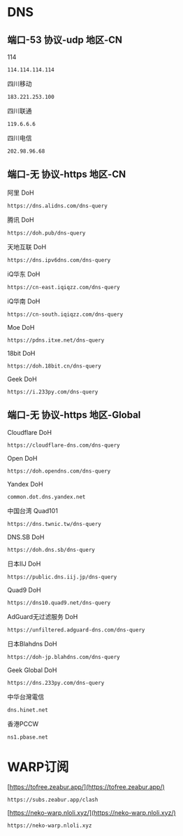 # DNS

## 端口-53 协议-udp 地区-CN

114
```
114.114.114.114
```

四川移动
```
183.221.253.100
```

四川联通
```
119.6.6.6
```

四川电信
```
202.98.96.68
```

## 端口-无 协议-https 地区-CN

阿里 DoH
```
https://dns.alidns.com/dns-query
```

腾讯 DoH
```
https://doh.pub/dns-query
```

天地互联 DoH
```
https://dns.ipv6dns.com/dns-query
```

iQ华东 DoH
```
https://cn-east.iqiqzz.com/dns-query
```

iQ华南 DoH
```
https://cn-south.iqiqzz.com/dns-query
```

Moe DoH
```
https://pdns.itxe.net/dns-query
```

18bit DoH
```
https://doh.18bit.cn/dns-query
```

Geek DoH
```
https://i.233py.com/dns-query
```

## 端口-无 协议-https 地区-Global

Cloudflare DoH
```
https://cloudflare-dns.com/dns-query
```

Open DoH
```
https://doh.opendns.com/dns-query
```

Yandex DoH
```
common.dot.dns.yandex.net
```

中国台湾 Quad101
```
https://dns.twnic.tw/dns-query
```

DNS.SB DoH
```
https://doh.dns.sb/dns-query
```

日本IIJ DoH
```
https://public.dns.iij.jp/dns-query
```

Quad9 DoH
```
https://dns10.quad9.net/dns-query
```

AdGuard无过滤服务 DoH
```
https://unfiltered.adguard-dns.com/dns-query
```

日本Blahdns DoH
```
https://doh-jp.blahdns.com/dns-query
```

Geek Global DoH
```
https://dns.233py.com/dns-query
```

中华台灣電信
```
dns.hinet.net
```

香港PCCW
```
ns1.pbase.net
```
# WARP订阅

[https://tofree.zeabur.app/](https://tofree.zeabur.app/)
```
https://subs.zeabur.app/clash
```

[https://neko-warp.nloli.xyz/](https://neko-warp.nloli.xyz/)
```
https://neko-warp.nloli.xyz
```
